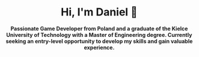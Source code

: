 
<h1 align="center"> Hi, I'm Daniel 👋 </h1>

<p align="center">
  <strong>Passionate Game Developer from Poland and a graduate of the Kielce University of Technology with a Master of Engineering degree. Currently seeking an entry-level opportunity to develop my skills and gain valuable experience.</strong>
</p>
